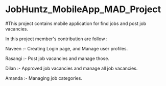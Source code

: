 # JobHuntz_MobileApp_MAD_Project
#This project contains mobile application for find jobs and post job vacancies.

In this project member's contribution are follow : 

Naveen :- Creating Login page, and Manage user profiles.

Rasangi :- Post job vacancies and manage those.

Dilan :- Approved job vacancies and manage all job vacancies. 

Amanda :- Managing job categories.
